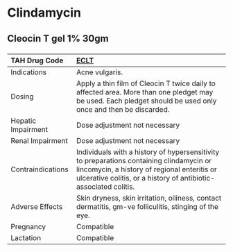 # Clindamycin

## Cleocin T gel 1% 30gm

##### 

| TAH Drug Code      | [ECLT](https://www.tahsda.org.tw/drugs/hissearch.php?drug_code=ECLT)                                                                                                                                       |
|:-------------------|:-----------------------------------------------------------------------------------------------------------------------------------------------------------------------------------------------------------|
| Indications        | Acne vulgaris.                                                                                                                                                                                             |
| Dosing             | Apply a thin film of Cleocin T twice daily to affected area. More than one pledget may be used. Each pledget should be used only once and then be discarded.                                               |
| Hepatic Impairment | Dose adjustment not necessary                                                                                                                                                                              |
| Renal Impairment   | Dose adjustment not necessary                                                                                                                                                                              |
| Contraindications  | Individuals with a history of hypersensitivity to preparations containing clindamycin or lincomycin, a history of regional enteritis or ulcerative colitis, or a history of antibiotic-associated colitis. |
| Adverse Effects    | Skin dryness, skin irritation, oiliness, contact dermatitis, gm-ve folliculitis, stinging of the eye.                                                                                                      |
| Pregnancy          | Compatible                                                                                                                                                                                                 |
| Lactation          | Compatible                                                                                                                                                                                                 |

